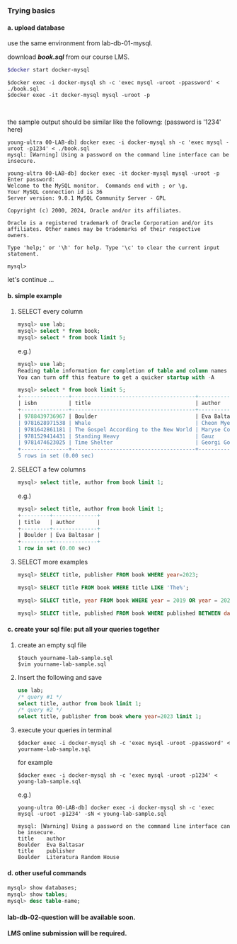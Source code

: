 ### Trying basics 

#### a. upload database

use the same environment from lab-db-01-mysql.

download ***book.sql*** from our course LMS.

```bash
$docker start docker-mysql
```

```shell
$docker exec -i docker-mysql sh -c 'exec mysql -uroot -ppassword' < ./book.sql
$docker exec -it docker-mysql mysql -uroot -p
```

<br>

the sample output should be similar like the followng: (password is '1234' here)

```
young-ultra 00-LAB-db] docker exec -i docker-mysql sh -c 'exec mysql -uroot -p1234' < ./book.sql
mysql: [Warning] Using a password on the command line interface can be insecure.

young-ultra 00-LAB-db] docker exec -it docker-mysql mysql -uroot -p
Enter password: 
Welcome to the MySQL monitor.  Commands end with ; or \g.
Your MySQL connection id is 36
Server version: 9.0.1 MySQL Community Server - GPL

Copyright (c) 2000, 2024, Oracle and/or its affiliates.

Oracle is a registered trademark of Oracle Corporation and/or its
affiliates. Other names may be trademarks of their respective
owners.

Type 'help;' or '\h' for help. Type '\c' to clear the current input statement.

mysql> 
```

let's continue ...

#### b. simple example

1. SELECT every column

   ```sql
   mysql> use lab;
   mysql> select * from book;
   mysql> select * from book limit 5;
   ```

   e.g.)

   ```sql
   mysql> use lab;
   Reading table information for completion of table and column names
   You can turn off this feature to get a quicker startup with -A
   
   mysql> select * from book limit 5;
   +---------------+---------------------------------------+-------------------+-----------------------------+-----------+-------+-------------------------+------------+------+-------+--------+
   | isbn          | title                                 | author            | translator                  | format    | pages | publisher               | published  | year | votes | rating |
   +---------------+---------------------------------------+-------------------+-----------------------------+-----------+-------+-------------------------+------------+------+-------+--------+
   | 9788439736967 | Boulder                               | Eva Baltasar      | Nicole d'Amonville Alegría | paperback |   112 | Literatura Random House | 2022-08-02 | 2023 |  2779 |   3.77 |
   | 9781628971538 | Whale                                 | Cheon Myeong-Kwan | Jae Won Chung               | paperback |   368 | Europa Editions         | 2023-01-19 | 2023 |   175 |   3.97 |
   | 9781642861181 | The Gospel According to the New World | Maryse Condé     | Richard Philcox             | paperback |   184 | World Editions          | 2023-03-07 | 2023 |   114 |   3.05 |
   | 9781529414431 | Standing Heavy                        | Gauz              | Frank Wynne                 | paperback |   252 | MacLehose Press         | 2022-05-26 | 2023 |   322 |   3.57 |
   | 9781474623025 | Time Shelter                          | Georgi Gospodinov | Angela Rodel                | hardcover |   304 | W&N                     | 2022-04-21 | 2023 |  3142 |   4.05 |
   +---------------+---------------------------------------+-------------------+-----------------------------+-----------+-------+-------------------------+------------+------+-------+--------+
   5 rows in set (0.00 sec)
   
   ```

2. SELECT a few columns

   ```sql
   mysql> select title, author from book limit 1;
   ```

   e.g.)

   ```sql
   mysql> select title, author from book limit 1;
   +---------+--------------+
   | title   | author       |
   +---------+--------------+
   | Boulder | Eva Baltasar |
   +---------+--------------+
   1 row in set (0.00 sec)
   ```

3. SELECT more examples

   ```sql
   mysql> SELECT title, publisher FROM book WHERE year=2023;
   ```

   ```sql
   mysql> SELECT title FROM book WHERE title LIKE 'The%';
   ```

   ```sql
   mysql> SELECT title, year FROM book WHERE year = 2019 OR year = 2020;
   ```

   ```sql
   mysql> SELECT title, published FROM book WHERE published BETWEEN date('2023-01-01') AND date('2023-12-31');
   ```
   
   

#### c. create your sql file: put all your queries together

1. create an empty sql file

   ```shell
   $touch yourname-lab-sample.sql
   $vim yourname-lab-sample.sql
   ```

2. Insert the following and save

   ```sql
   use lab;
   /* query #1 */
   select title, author from book limit 1;
   /* query #2 */
   select title, publisher from book where year=2023 limit 1;
   ```
   
3. execute your queries in terminal

   ```shell
   $docker exec -i docker-mysql sh -c 'exec mysql -uroot -ppassword' < yourname-lab-sample.sql
   ```

   for example

   ```shell
   $docker exec -i docker-mysql sh -c 'exec mysql -uroot -p1234' < young-lab-sample.sql
   ```

   e.g.)

   ```shell
   young-ultra 00-LAB-db] docker exec -i docker-mysql sh -c 'exec mysql -uroot -p1234' -sN < young-lab-sample.sql
   
   mysql: [Warning] Using a password on the command line interface can be insecure.
   title	author
   Boulder	Eva Baltasar
   title	publisher
   Boulder	Literatura Random House
   ```

#### **d. other useful commands**

```sql
mysql> show databases;
mysql> show tables;
mysql> desc table-name;
```



#### lab-db-02-question will be available soon. 

#### LMS online submission will be required.
